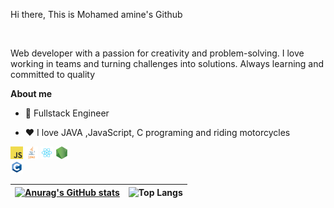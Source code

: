 Hi there, This is Mohamed amine's Github

<br />

Web developer with a passion for creativity and problem-solving. I love working in teams and turning challenges into solutions. Always learning and committed to quality

**About me**

- 💼 Fullstack Engineer

- ❤️ I love JAVA ,JavaScript, C programing and riding motorcycles

<code><img height="20" alt="javascript" src="https://raw.githubusercontent.com/github/explore/80688e429a7d4ef2fca1e82350fe8e3517d3494d/topics/javascript/javascript.png"></code>
<code><img height="20" alt="typescript" src="https://raw.githubusercontent.com/github/explore/80688e429a7d4ef2fca1e82350fe8e3517d3494d/topics/java/java.png"></code>
<code><img height="20" alt="react" src="https://raw.githubusercontent.com/github/explore/80688e429a7d4ef2fca1e82350fe8e3517d3494d/topics/react/react.png"></code>
<code><img height="20" alt="nodejs" src="https://raw.githubusercontent.com/github/explore/80688e429a7d4ef2fca1e82350fe8e3517d3494d/topics/nodejs/nodejs.png"></code>    
<code><img height="20" alt="nodejs" src="https://raw.githubusercontent.com/github/explore/80688e429a7d4ef2fca1e82350fe8e3517d3494d/topics/c/c.png"></code>    

| [![Anurag's GitHub stats](https://github-readme-stats.vercel.app/api?username=Aminben2&show_icons=true)](https://github.com/anuraghazra/github-readme-stats) | ![Top Langs](https://github-readme-stats.vercel.app/api/top-langs/?username=Aminben2&langs_count=8) |
| ------------- | ------------- |



